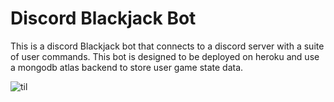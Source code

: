 # Discord Blackjack Bot
 This is a discord Blackjack bot that connects to a discord server with a suite of user commands. This bot is designed to be deployed on heroku and use a mongodb atlas backend to store user game state data.
 
![til](https://media.giphy.com/media/Hjx4WONVX1ferlJZsG/giphy.gif)
